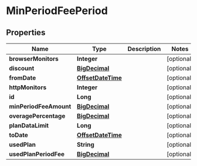 # MinPeriodFeePeriod

## Properties
| Name                   | Type                                    | Description | Notes      |
| ---------------------- | --------------------------------------- | ----------- | ---------- |
| **browserMonitors**    | **Integer**                             |             | [optional] |
| **discount**           | [**BigDecimal**](BigDecimal.md)         |             | [optional] |
| **fromDate**           | [**OffsetDateTime**](OffsetDateTime.md) |             | [optional] |
| **httpMonitors**       | **Integer**                             |             | [optional] |
| **id**                 | **Long**                                |             | [optional] |
| **minPeriodFeeAmount** | [**BigDecimal**](BigDecimal.md)         |             | [optional] |
| **overagePercentage**  | [**BigDecimal**](BigDecimal.md)         |             | [optional] |
| **planDataLimit**      | **Long**                                |             | [optional] |
| **toDate**             | [**OffsetDateTime**](OffsetDateTime.md) |             | [optional] |
| **usedPlan**           | **String**                              |             | [optional] |
| **usedPlanPeriodFee**  | [**BigDecimal**](BigDecimal.md)         |             | [optional] |
